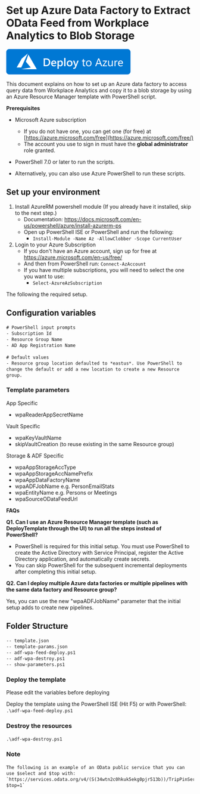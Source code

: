 # Set up Azure Data Factory to Extract OData Feed from Workplace Analytics to Blob Storage

[![Deploy to Azure](https://raw.githubusercontent.com/Azure/azure-quickstart-templates/master/1-CONTRIBUTION-GUIDE/images/deploytoazure.svg?sanitize=true)](https://portal.azure.com/#create/Microsoft.Template/uri/https%3A%2F%2Fraw.githubusercontent.com%2Fnk-gears%2Fwpa-adf-blob-feed%2Fmaster%2Ftemplate.json)


This document explains on how to set up an Azure data factory to access query data from Workplace Analytics and copy it to a blob storage by using an Azure Resource Manager template with PowerShell script.

**Prerequisites**

- Microsoft Azure subscription
  - If you do not have one, you can get one (for free) at [https://azure.microsoft.com/free](https://azure.microsoft.com/free/)
  - The account you use to sign in must have the **global administrator** role granted.

- PowerShell 7.0 or later to run the scripts.
- Alternatively, you can also use Azure PowerShell to run these scripts.

## Set up your environment

1. Install AzureRM powershell module (If you already have it installed, skip to the next step.)
   - Documentation: https://docs.microsoft.com/en-us/powershell/azure/install-azurerm-ps
   - Open up PowerShell ISE or PowerShell and run the following:
     - `Install-Module -Name Az -AllowClobber -Scope CurrentUser`
2. Login to your Azure Subscription
   - If you don't have an Azure account, sign up for free at https://azure.microsoft.com/en-us/free/
   - And then from PowerShell run: `Connect-AzAccount`
   - If you have multiple subscriptions, you will need to select the one you want to use:
     - `Select-AzureAzSubscription`

The following the required setup.

## Configuration variables

```
# PowerShell input prompts
- Subscription Id 
- Resource Group Name
- AD App Registration Name

# Default values
- Resource group location defaulted to *eastus*. Use PowerShell to change the default or add a new location to create a new Resource group. 

```

### Template parameters

App Specific
- wpaReaderAppSecretName

Vault Specific
- wpaKeyVaultName
- skipVaultCreation (to reuse existing in the same Resource group)

Storage & ADF Specific
- wpaAppStorageAccType
- wpaAppStorageAccNamePrefix
- wpaAppDataFactoryName
- wpaADFJobName   e.g. PersonEmailStats
- wpaEntityName   e.g. Persons or Meetings
- wpaSourceODataFeedUrl

**FAQs**

**Q1. Can I use an Azure Resource Manager template (such as DeployTemplate through the UI) to run all the steps instead of PowerShell?**

- PowerShell is required for this initial setup. You must use PowerShell to create the Active Directory with Service Principal, register the Active Directory application, and automatically create secrets.
- You can skip PowerShell for the subsequent incremental deployments after completing this initial setup.

**Q2. Can I deploy multiple Azure data factories or multiple pipelines with the same data factory and Resource group?**

Yes, you can use the new "wpaADFJobName" parameter that the initial setup adds to create new pipelines.

## Folder Structure

```
-- template.json
-- template-params.json
-- adf-wpa-feed-deploy.ps1
-- adf-wpa-destroy.ps1
-- show-parameters.ps1

```

### Deploy the template

Please edit the variables before deploying

Deploy the template using the PowerShell ISE (Hit F5) or with PowerShell: 
`.\adf-wpa-feed-deploy.ps1`

### Destroy the resources

`.\adf-wpa-destroy.ps1`

### Note

```
The following is an example of an OData public service that you can use $select and $top with: 
`https://services.odata.org/v4/(S(34wtn2c0hkuk5ekg0pjr513b))/TripPinServiceRW/People?$top=1` 

```

